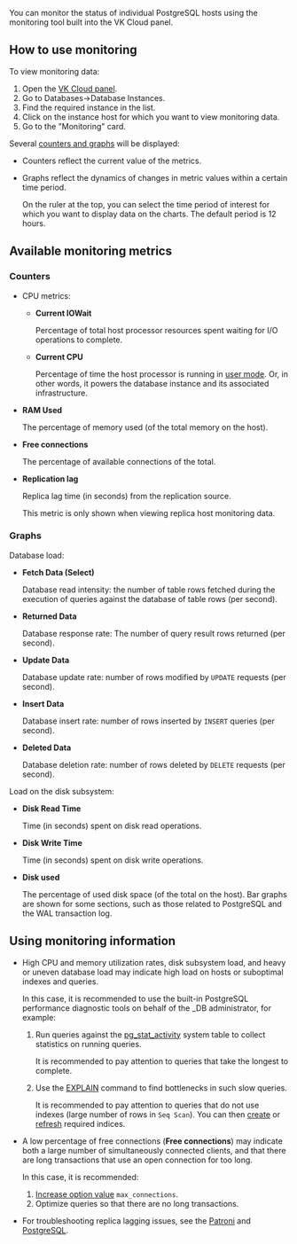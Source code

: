 You can monitor the status of individual PostgreSQL hosts using the monitoring tool built into the VK Cloud panel.

## How to use monitoring

To view monitoring data:

1. Open the [VK Cloud panel](https://msk.cloud.vk.com/app/).
1. Go to Databases→Database Instances.
1. Find the required instance in the list.
1. Click on the instance host for which you want to view monitoring data.
1. Go to the "Monitoring" card.

Several [counters and graphs](#available_monitoring_metrics) will be displayed:

- Counters reflect the current value of the metrics.
- Graphs reflect the dynamics of changes in metric values ​​within a certain time period.

  On the ruler at the top, you can select the time period of interest for which you want to display data on the charts.
  The default period is 12 hours.

## Available monitoring metrics

### Counters

- CPU metrics:

  - **Current IOWait**

    Percentage of total host processor resources spent waiting for I/O operations to complete.

  - **Current CPU**

    Percentage of time the host processor is running in [user mode](https://www.ibm.com/docs/en/aix/7.1?topic=performance-using-time-command-measure-microprocessor-use). Or, in other words, it powers the database instance and its associated infrastructure.

- **RAM Used**

  The percentage of memory used (of the total memory on the host).

- **Free connections**

  The percentage of available connections of the total.

- **Replication lag**

  Replica lag time (in seconds) from the replication source.

  <info>

  This metric is only shown when viewing replica host monitoring data.

  </info>

### Graphs

Database load:

- **Fetch Data (Select)**

  Database read intensity: the number of table rows fetched during the execution of queries against the database of table rows (per second).

- **Returned Data**

  Database response rate: The number of query result rows returned (per second).

- **Update Data**

  Database update rate: number of rows modified by `UPDATE` requests (per second).

- **Insert Data**

  Database insert rate: number of rows inserted by `INSERT` queries (per second).

- **Deleted Data**

  Database deletion rate: number of rows deleted by `DELETE` requests (per second).

Load on the disk subsystem:

- **Disk Read Time**

  Time (in seconds) spent on disk read operations.

- **Disk Write Time**

  Time (in seconds) spent on disk write operations.

- **Disk used**

  The percentage of used disk space (of the total on the host).
  Bar graphs are shown for some sections, such as those related to PostgreSQL and the WAL transaction log.

## Using monitoring information

- High CPU and memory utilization rates, disk subsystem load, and heavy or uneven database load may indicate high load on hosts or suboptimal indexes and queries.

  In this case, it is recommended to use the built-in PostgreSQL performance diagnostic tools on behalf of the _DB administrator, for example:

  1. Run queries against the [pg_stat_activity](https://www.postgresql.org/docs/current/monitoring-stats.html#MONITORING-PG-STAT-ACTIVITY-VIEW) system table to collect statistics on running queries.

     It is recommended to pay attention to queries that take the longest to complete.

  1. Use the [EXPLAIN](https://www.postgresql.org/docs/current/sql-explain.html) command to find bottlenecks in such slow queries.

     It is recommended to pay attention to queries that do not use indexes (large number of rows in `Seq Scan`). You can then [create](https://www.postgresql.org/docs/current/sql-createindex.html) or [refresh](https://www.postgresql.org/docs/current/sql-reindex.html ) required indices.

- A low percentage of free connections (**Free connections**) may indicate both a large number of simultaneously connected clients, and that there are long transactions that use an open connection for too long.

  In this case, it is recommended:

  1. [Increase option value](../../../dbaas/manage-db/db-flags-options) `max_connections`.
  1. Optimize queries so that there are no long transactions.

- For troubleshooting replica lagging issues, see the [Patroni](https://patroni.readthedocs.io/en/latest/replication_modes.html) and [PostgreSQL](https://www.postgresql.org/docs/current/warm-standby.html#STREAMING-REPLICATION).
